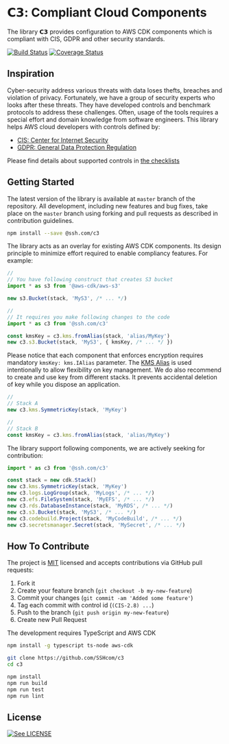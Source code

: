 # 𝗖𝟯: Compliant Cloud Components

The library 𝗖𝟯 provides configuration to AWS CDK components which is compliant with CIS, GDPR and other security standards. 

[![Build Status](https://api.travis-ci.org/SSHcom/c3.svg?branch=master)](http://travis-ci.org/SSHcom/c3)
[![Coverage Status](https://coveralls.io/repos/github/SSHcom/c3/badge.svg?branch=master)](https://coveralls.io/github/SSHcom/c3?branch=master)

## Inspiration

Cyber-security address various threats with data loses thefts, breaches and violation of privacy. Fortunately, we have a group of security experts who looks after these threats. They have developed controls and benchmark protocols to address these challenges. Often, usage of the tools requires a special effort and domain knowledge from software engineers. This library helps AWS cloud developers with controls defined by:

* [CIS: Center for Internet Security](https://www.cisecurity.org)
* [GDPR: General Data Protection Regulation](https://gdpr.eu/tag/gdpr/)

Please find details about supported controls in [the checklists](doc/checklist.md)

## Getting Started

The latest version of the library is available at `master` branch of the repository. All development, including new features and bug fixes, take place on the `master` branch using forking and pull requests as described in contribution guidelines.

```bash
npm install --save @ssh.com/c3
```

The library acts as an overlay for existing AWS CDK components. Its design principle to minimize effort required to enable compliancy features. For example:

```typescript
//
// You have following construct that creates S3 bucket
import * as s3 from '@aws-cdk/aws-s3'

new s3.Bucket(stack, 'MyS3', /* ... */)

//
// It requires you make following changes to the code
import * as c3 from '@ssh.com/c3'

const kmsKey = c3.kms.fromAlias(stack, 'alias/MyKey')
new c3.s3.Bucket(stack, 'MyS3', { kmsKey, /* ... */ })
```

Please notice that each component that enforces encryption requires
mandatory `kmsKey: kms.IAlias` parameter. The [KMS Alias](https://docs.aws.amazon.com/kms/latest/developerguide/programming-aliases.html) is used intentionally to allow flexibility on key management. We do also recommend to create and use key from different stacks. It prevents accidental deletion of key while you dispose an application.   

```typescript
//
// Stack A
new c3.kms.SymmetricKey(stack, 'MyKey')

// 
// Stack B
const kmsKey = c3.kms.fromAlias(stack, 'alias/MyKey')
```

The library support following components, we are actively seeking for contribution:

```typescript
import * as c3 from '@ssh.com/c3'

const stack = new cdk.Stack()
new c3.kms.SymmetricKey(stack, 'MyKey')
new c3.logs.LogGroup(stack, 'MyLogs', /* ... */)
new c3.efs.FileSystem(stack, 'MyEFS', /* ... */)
new c3.rds.DatabaseInstance(stack, 'MyRDS', /* ... */)
new c3.s3.Bucket(stack, 'MyS3', /* ... */)
new c3.codebuild.Project(stack, 'MyCodeBuild', /* ... */)
new c3.secretsmanager.Secret(stack, 'MySecret', /* ... */)
```

## How To Contribute

The project is [MIT](LICENSE) licensed and accepts contributions via GitHub pull requests:

1. Fork it
2. Create your feature branch (`git checkout -b my-new-feature`)
3. Commit your changes (`git commit -am 'Added some feature'`)
4. Tag each commit with control id (`(CIS-2.8) ...`)
5. Push to the branch (`git push origin my-new-feature`)
6. Create new Pull Request

The development requires TypeScript and AWS CDK

```bash
npm install -g typescript ts-node aws-cdk
```

```bash
git clone https://github.com/SSHcom/c3
cd c3

npm install
npm run build
npm run test
npm run lint
```

## License

[![See LICENSE](https://img.shields.io/github/license/SSHcom/c3.svg?style=for-the-badge)](LICENSE)

